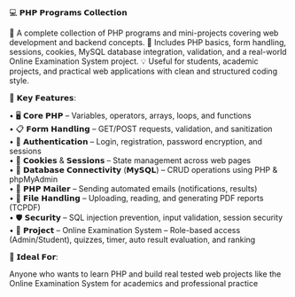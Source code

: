 💻 𝗣𝗛𝗣 𝗣𝗿𝗼𝗴𝗿𝗮𝗺𝘀 𝗖𝗼𝗹𝗹𝗲𝗰𝘁𝗶𝗼𝗻

🚀 A complete collection of PHP programs and mini-projects covering web development and backend concepts. 
📘 Includes PHP basics, form handling, sessions, cookies, MySQL database integration, validation, and a real-world Online Examination System project. 
💡 Useful for students, academic projects, and practical web applications with clean and structured coding style.

🔧 𝗞𝗲𝘆 𝗙𝗲𝗮𝘁𝘂𝗿𝗲𝘀:

• 🖥 𝗖𝗼𝗿𝗲 𝗣𝗛𝗣 – Variables, operators, arrays, loops, and functions <br>
• 📋 𝗙𝗼𝗿𝗺 𝗛𝗮𝗻𝗱𝗹𝗶𝗻𝗴 – GET/POST requests, validation, and sanitization <br>
• 🔑 𝗔𝘂𝘁𝗵𝗲𝗻𝘁𝗶𝗰𝗮𝘁𝗶𝗼𝗻 – Login, registration, password encryption, and sessions <br>
• 🍪 𝗖𝗼𝗼𝗸𝗶𝗲𝘀 & 𝗦𝗲𝘀𝘀𝗶𝗼𝗻𝘀 – State management across web pages <br>
• 💾 𝗗𝗮𝘁𝗮𝗯𝗮𝘀𝗲 𝗖𝗼𝗻𝗻𝗲𝗰𝘁𝗶𝘃𝗶𝘁𝘆 (𝗠𝘆𝗦𝗤𝗟) – CRUD operations using PHP & phpMyAdmin <br>
• 📧 𝗣𝗛𝗣 𝗠𝗮𝗶𝗹𝗲𝗿 – Sending automated emails (notifications, results) <br>
• 📂 𝗙𝗶𝗹𝗲 𝗛𝗮𝗻𝗱𝗹𝗶𝗻𝗴 – Uploading, reading, and generating PDF reports (TCPDF) <br>
• 🛡 𝗦𝗲𝗰𝘂𝗿𝗶𝘁𝘆 – SQL injection prevention, input validation, session security <br>
• 📝 𝗣𝗿𝗼𝗷𝗲𝗰𝘁 – Online Examination System – Role-based access (Admin/Student), quizzes, timer, auto result evaluation, and ranking <br>

🎯 𝗜𝗱𝗲𝗮𝗹 𝗙𝗼𝗿:

Anyone who wants to learn PHP and build real tested web projects like the Online Examination System for academics and professional practice
